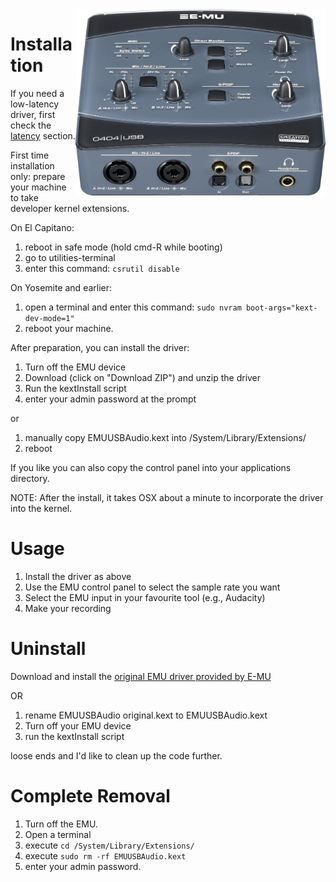 <img align="right" width="400" src="E-MU_0404_USB.jpg"/>


Installation
========
If you need a low-latency driver, first check the  <a href="Latency.md">latency</a> section.

First time installation only: prepare your machine to take developer kernel extensions.

On El Capitano:
1. reboot in safe mode (hold cmd-R while booting)
2. go to utilities-terminal
3. enter this command:
    ```csrutil disable```

On Yosemite and earlier:
1. open a terminal and enter this command:
    ```sudo nvram boot-args="kext-dev-mode=1"```
2. reboot your machine. 

After preparation, you can install the driver:

1. Turn off the EMU device
2. Download (click on "Download ZIP") and unzip the driver
3. Run the kextInstall script 
4. enter your admin password at the prompt

or

1. manually copy EMUUSBAudio.kext into  /System/Library/Extensions/ 
2. reboot

If you like you can also copy the control panel into your applications directory.

NOTE: After the install, it takes OSX about a minute to incorporate the driver into the kernel.

Usage
======

1. Install the driver as above
2. Use the EMU control panel to select the sample rate you want
3. Select the EMU input in your favourite tool (e.g., Audacity)
4. Make your recording

Uninstall
=======
Download and install the  <a href="http://support.creative.com/Products/ProductDetails.aspx?catID=237&catName=USB+Audio%2fMIDI+Interfaces&subCatID=611&subCatName=USB+Audio%2fMIDI+Interfaces&prodID=15185&prodName=0404+USB+2.0&bTopTwenty=1&VARSET=prodfaq:PRODFAQ_15185,VARSET=CategoryID:237">original EMU driver provided by E-MU</a>

OR

1. rename EMUUSBAudio original.kext to EMUUSBAudio.kext
2. Turn off your EMU device
3. run the kextInstall script

 loose ends and I'd like to clean up the code further.

Complete Removal
============
1. Turn off the EMU.
2. Open a terminal
3. execute ```cd /System/Library/Extensions/```
4. execute ```sudo rm -rf EMUUSBAudio.kext``` 
5. enter your admin password.

